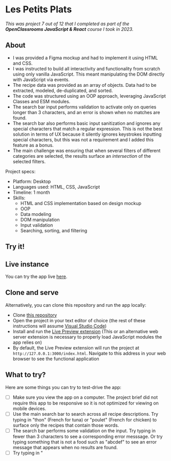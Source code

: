# Les Petits Plats

*This was project 7 out of 12 that I completed as part of the **OpenClassrooms JavaScript & React** course I took in 2023.*

## About

* I was provided a Figma mockup and had to implement it using HTML and CSS.
* I was instructed to build all interactivity and functionality from scratch using only vanilla JavaScript. This meant manipulating the DOM directly with JavaScript via events.
* The recipe data was provided as an array of objects. Data had to be extracted, modeled, de-duplicated, and sorted.
* The code was structured using an OOP approach, leveraging JavaScript Classes and ESM modules.
* The search bar input performs validation to activate only on queries longer than 3 characters, and an error is shown when no matches are found.
* The search bar also performs basic input sanitization and ignores any special characters that match a regular expression. This is not the best solution in terms of UX because it silently ignores keystrokes inputting special characters, but this was not a requirement and I added this feature as a bonus.
* The main challenge was ensuring that when several filters of different categories are selected, the results surface an _intersection_ of the selected filters.

Project specs:
* Platform: Desktop
* Languages used: HTML, CSS, JavaScript
* Timeline: 1 month
* Skills:
  * HTML and CSS implementation based on design mockup
  * OOP
  * Data modeling
  * DOM manipulation
  * Input validation
  * Searching, sorting, and filtering

## Try it!

## Live instance

You can try the app live [here](https://les-petits-plats.artembarinov.com/).

## Clone and serve

Alternatively, you can clone this repository and run the app locally:

* Clone [this repository](https://github.com/sensologica/les-petits-plats)
* Open the project in your text editor of choice (the rest of these instructions will assume [Visual Studio Code](https://code.visualstudio.com/))
* Install and run the [Live Preview extension](https://marketplace.visualstudio.com/items?itemName=ms-vscode.live-server) (This or an alternative web server extension is necessary to properly load JavaScript modules the app relies on)
* By default, the Live Preview extension will run the project at `http://127.0.0.1:3000/index.html`. Navigate to this address in your web browser to see the functional application

## What to try?

Here are some things you can try to test-drive the app:
- [ ] Make sure you view the app on a computer. The project brief did not require this app to be responsive so it is not optimized for viewing on mobile devices.
- [ ] Use the main search bar to search across all recipe descriptions. Try typing in "thon" (French for tuna) or "poulet" (French for chicken) to surface only the recipes that contain those words.
- [ ] The search bar performs some validation on the input. Try typing in fewer than 3 characters to see a corresponding error messsage. Or try typing something that is not a food such as "abcdef" to see an error message that appears when no results are found.
- [ ] Try typing in "<script>". You will see that the angle brackets were ignored as part of input sanitization.
- [ ] Below the main search bar you have 3 types of filters. The options in each filter are searchable. In the "Ingrédients" (ingredients) filter, type in "bana" and click on "Banana" to apply the filter. As you can see, the search is case-insensitive.
- [ ] You can combine filters to get an intersection of the results. In the "Ustensiles" (utensils) filter, choose "couteau" (knife). The results will update to only show those recipes that contain both banana as ingredient and knife as utensil.
- [ ] Remove the applied filters by clicking the "x" icons on the yellow tags under the filter bar. Alternatively, remove selected options from within each filter's options list. The search results will update accordingly.
- [ ] Note that as you search and filter recipes, the number to the right of the filters bar updates to show the number of matches.
